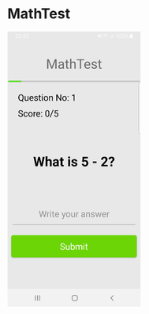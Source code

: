 # MathTest
<img src="https://github.com/irelav/MathTestAndroid/blob/master/img/screen1.jpg" alt="alt text" width="270" height="555">
